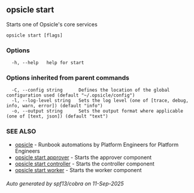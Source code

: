 ## opsicle start

Starts one of Opsicle's core services

```
opsicle start [flags]
```

### Options

```
  -h, --help   help for start
```

### Options inherited from parent commands

```
  -C, --config string      Defines the location of the global configuration used (default "~/.opsicle/config")
  -l, --log-level string   Sets the log level (one of [trace, debug, info, warn, error]) (default "info")
  -o, --output string      Sets the output format where applicable (one of [text, json]) (default "text")
```

### SEE ALSO

* [opsicle](cli/opsicle.md)	 - Runbook automations by Platform Engineers for Platform Engineers
* [opsicle start approver](cli/opsicle_start_approver.md)	 - Starts the approver component
* [opsicle start controller](cli/opsicle_start_controller.md)	 - Starts the controller component
* [opsicle start worker](cli/opsicle_start_worker.md)	 - Starts the worker component

###### Auto generated by spf13/cobra on 11-Sep-2025
